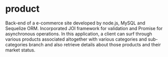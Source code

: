 # product

 Back-end of a e-commerce site developed by node.js, MySQL and Sequelize ORM. Incorporated JOI framework for validation and Promise for asynchronous operations. In this  application, a client  can  surf  through  various  products  associated  altogether  with  various categories  and  sub-categories  branch  and  also  retrieve  details  about  those  products  and  their market status.
